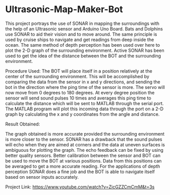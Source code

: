 # Ultrasonic-Map-Maker-Bot
This project portrays the use of SONAR in mapping the surroundings with the help of an Ultrasonic sensor and Arduino Uno Board. Bats and Dolphins use SONAR to aid their vision and to move around. The same principle is used by cruise ships to navigate and get readings from deep inside the ocean. The same method of depth perception has been used over here to plot the 2-D graph of the surrounding environment. Active SONAR has been used to get the idea of the distance between the BOT and the surrounding environment.

Procedure Used:
The BOT will place itself in a position relatively at the center of the surrounding environment. This will be accomplished by comparing the data from the sensor in x and y directions, and sending the bot in the direction where the ping time of the sensor is more.
The servo will now move from 0 degrees to 180 degrees. At every degree position the sensor will send sound pulses 10 times and averages this ping time to calculate the distance which will be sent to MATLAB through the serial port.
The MATLAB program will plot this incoming data through the port on a 2-D graph by calculating the x and y coordinates from the angle and distance.

Result Obtained:

The graph obtained is more accurate provided the surrounding environment is more closer to the sensor. SONAR has a drawback that the sound pulses will echo when they are aimed at corners and the data at uneven surfaces is ambiguous for plotting the graph. The echo feedback can be fixed by using better quality sensors. Better calibration between the sensor and BOT can be used to move the BOT at various positions. Data from this positions can be averaged to get a more accurate reading. For the applications of depth perception SONAR does a fine job and the BOT is able to navigate itself based on sensor inputs accurately.

Project Link: https://www.youtube.com/watch?v=ZicGZZCmCmM&t=3s

